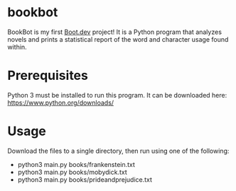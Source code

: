 # bookbot

BookBot is my first [Boot.dev](https://www.boot.dev) project!  It is a Python program that analyzes novels and prints a statistical report of the word and character usage found within.

# Prerequisites

Python 3 must be installed to run this program. It can be downloaded here: 
https://www.python.org/downloads/

# Usage

Download the files to a single directory, then run using one of the following: 
* python3 main.py books/frankenstein.txt
* python3 main.py books/mobydick.txt
* python3 main.py books/prideandprejudice.txt
